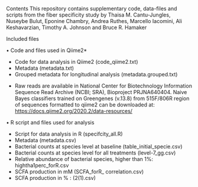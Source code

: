 Contents
This repository contains supplementary code, data-files and scripts from the fiber specificity study by Thaisa M. Cantu-Jungles, Nuseybe Bulut, Eponine Chambry, Andrea Ruthes, Marcello Iacomini, Ali Keshavarzian, Timothy A. Johnson and Bruce R. Hamaker

Included files

•	Code and files used in Qiime2*
- Code for data analysis in Qiime2 (code_qiime2.txt)
- Metadata (metadata.txt) 
- Grouped metadata for longitudinal analysis (metadata.grouped.txt)
* Raw reads are available in National Center for Biotechnology Information Sequence Read Archive (NCBI; SRA), Bioproject PRJNA640404. Naive Bayes classifiers trained on Greengenes (v.13.8) from 515F/806R region of sequences formatted to qiime2 can be downloaded at: https://docs.qiime2.org/2020.2/data-resources/

•	R script and files used for analysis
- Script for data analysis in R (specifcity_all.R)
- Metadata (metadata.csv)
- Bacterial counts at species level at baseline (table_initial_specie.csv)
- Bacterial counts at species level for all treatments (level-7_gg.csv)
- Relative abundance of bacterial species, higher than 1%: hightha1perc_forR.csv
- SCFA production in mM (SCFA_forR_ correlation.csv)
- SCFA production in % : (2(1).csv)
